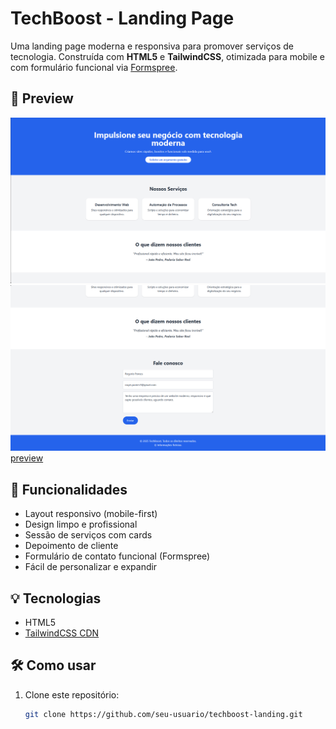 # TechBoost - Landing Page

Uma landing page moderna e responsiva para promover serviços de tecnologia. Construída com **HTML5** e **TailwindCSS**, otimizada para mobile e com formulário funcional via [Formspree](https://formspree.io).

## 📸 Preview
![preview](./images/preview.PNG)
![preview](./images/contato.PNG)
[preview](./images/formspree.PNG)

## 🚀 Funcionalidades

- Layout responsivo (mobile-first)
- Design limpo e profissional
- Sessão de serviços com cards
- Depoimento de cliente
- Formulário de contato funcional (Formspree)
- Fácil de personalizar e expandir

## 💡 Tecnologias

- HTML5
- [TailwindCSS CDN](https://tailwindcss.com/docs/installation/play-cdn)

## 🛠 Como usar

1. Clone este repositório:
   ```bash
   git clone https://github.com/seu-usuario/techboost-landing.git
